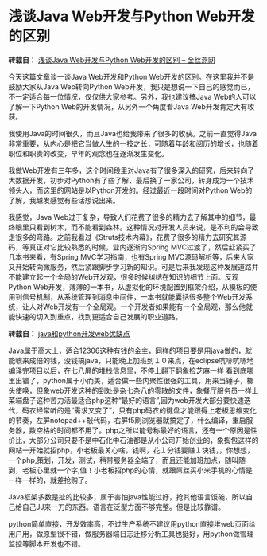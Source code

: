 # 浅谈Java Web开发与Python Web开发的区别

**转载自**： [浅谈Java Web开发与Python Web开发的区别 – 金丝燕网](https://note.youdao.com/)

今天这篇文章谈一谈Java Web开发和Python Web开发的区别。在这里我并不是鼓励大家从Java Web转向Python Web开发，我只是想说一下自己的感觉而已，不一定适合每一位情况，仅仅供大家参考。另外，我也建议搞Java Web的人可以了解一下Python Web的开发情况，从另外一个角度看Java Web开发肯定大有收获。

我使用Java的时间很久，而且Java也给我带来了很多的收获。之前一直觉得Java非常重要，从内心是把它当做人生的一技之长，可随着年龄和阅历的增长，也随着职位和职责的改变，早年的观念也在逐渐发生变化。

我做Web开发有三年多，这个时间段里对Java有了很多深入的研究，后来转向了大数据开发，初步对Python有了些了解，最后换了一家公司，转身成为一个技术领头人，而这里的网站是以Python开发的。经过最近一段时间对Python Web的了解，我越发感觉有些话想说出来。

我感觉，Java Web过于复杂，导致人们花费了很多的精力去了解其中的细节，最终眼里只看到树木，而不能看到森林。这种情况对开发人员来说，是不利的会导致走很多的弯路。之前我看过《Struts技术内幕》，花费了很多的精力去研究其源码，等真正对它比较熟悉的时候，业内逐渐向Spring MVC过渡了，然后赶紧买了几本书来看，有Spring MVC学习指南，也有Spring MVC源码解析等，后来大家又开始转向微服务，然后紧跟脚步学习新的知识。可是后来我发现这种发展道路并不能建立起一个全局的Web开发观，很多时候纠结在知识的细节上面。反观Python Web开发，薄薄的一本书，从虚拟化的环境配置到框架介绍，从模板的使用到信号机制，从系统管理到消息中间件，一本书就能囊括很多整个Web开发系统，让人对Web开发有一个全局观。一个开发者如果能有一个全局观，那么他就能快速的切入到重点，找到更适合自己发展的职业道路。

**转载自：** [java和python开发web优缺点](https://note.youdao.com/)

Java属于高大上，适合12306这种有钱的金主，同样的项目要是用java做的，就能唬来成倍的钱，没钱搞java，只能晚上加班到１０来点，在eclipse吭哧吭哧地编译完项目以后，在七八屏的堆栈信息里，不停上翻下翻象捡芝麻一样 看到底哪里出错了，python属于小而美，适合做一些内聚性很强的工具，用来当锤子，榔头使唤，但象web开发这种的到处是杂七杂八的零散的文件，象餐厅服务员一样上菜端盘子这种苦力活最适合php这种“最好的语言”,因为web开发大部分要快速迭代，码农经常听的是“需求又变了”，只有php码农的键盘才能跟得上老板思维变化的节奏，左屏notepad++敲代码，右屏f5刷浏览器就搞定了，什么编译，重启服务器，数空格的时间都不用了。php之所以能号称最好的语言，还有一个原因是性价比，大部分公司只要不是中石化中石油都是从小公司开始创业的，象掏包这样的网站一开始就招php，小老板最关心啥，钱啊，花１分钱要赚１块钱，，你想想，一个php,策划，开发，测试，稍带服务器全端了，而且还能加班加点，随叫随到，老板心里就一个字,值！小老板招php的心情，就跟屌丝买小米手机的心情是一样一样的，就差抢购了。

Java框架多数是扯的比较多，属于害怕java性能过好，抢其他语言饭碗，所以自己给自己JJ来一刀的东西。语言在泛型方面不够完整。但是比较靠谱。

python简单直接，开发效率高，不过生产系统不建议用python直接堆web页面给用户用，做原型很不错，做服务器端日志迁移分析工具也挺好，用python做管理监控等脚本开发也不错。
